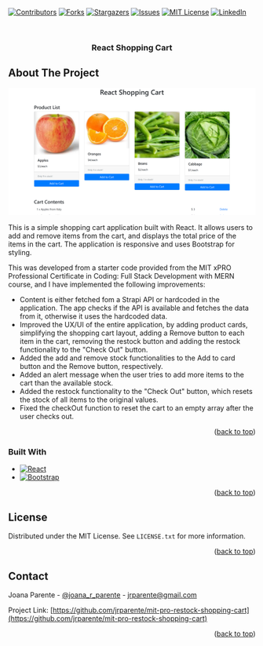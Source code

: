 <a name="readme-top"></a>

[![Contributors][contributors-shield]][contributors-url]
[![Forks][forks-shield]][forks-url]
[![Stargazers][stars-shield]][stars-url]
[![Issues][issues-shield]][issues-url]
[![MIT License][license-shield]][license-url]
[![LinkedIn][linkedin-shield]][linkedin-url]

<!-- PROJECT LOGO -->
<br />
<div align="center">

<h3 align="center">React Shopping Cart</h3>
</div>

<!-- ABOUT THE PROJECT -->

## About The Project

![Product Name Screen Shot][product-screenshot]

This is a simple shopping cart application built with React. It allows users to add and remove items from the cart, and displays the total price of the items in the cart. The application is responsive and uses Bootstrap for styling.

This was developed from a starter code provided from the MIT xPRO Professional Certificate in Coding: Full Stack Development with MERN course, and I have implemented the following improvements:

- Content is either fetched fom a Strapi API or hardcoded in the application. The app checks if the API is available and fetches the data from it, otherwise it uses the hardcoded data.
- Improved the UX/UI of the entire application, by adding product cards, simplifying the shopping cart layout, adding a Remove button to each item in the cart, removing the restock button and adding the restock functionality to the "Check Out" button.
- Added the add and remove stock functionalities to the Add to card button and the Remove button, respectively.
- Added an alert message when the user tries to add more items to the cart than the available stock.
- Added the restock functionality to the "Check Out" button, which resets the stock of all items to the original values.
- Fixed the checkOut function to reset the cart to an empty array after the user checks out.

<p align="right">(<a href="#readme-top">back to top</a>)</p>

### Built With

- [![React][React.js]][React-url]
- [![Bootstrap][Bootstrap.com]][Bootstrap-url]

<p align="right">(<a href="#readme-top">back to top</a>)</p>

<!-- LICENSE -->

## License

Distributed under the MIT License. See `LICENSE.txt` for more information.

<p align="right">(<a href="#readme-top">back to top</a>)</p>

<!-- CONTACT -->

## Contact

Joana Parente - [@joana_r_parente](https://twitter.com/joana_r_parente) - jrparente@gmail.com

Project Link: [https://github.com/jrparente/mit-pro-restock-shopping-cart](https://github.com/jrparente/mit-pro-restock-shopping-cart)

<p align="right">(<a href="#readme-top">back to top</a>)</p>

<!-- MARKDOWN LINKS & IMAGES -->
<!-- https://www.markdownguide.org/basic-syntax/#reference-style-links -->

[contributors-shield]: https://img.shields.io/github/contributors/jrparente/mit-pro-restock-shopping-cart.svg?style=for-the-badge
[contributors-url]: https://github.com/jrparente/mit-pro-restock-shopping-cart/graphs/contributors
[forks-shield]: https://img.shields.io/github/forks/jrparente/mit-pro-restock-shopping-cart.svg?style=for-the-badge
[forks-url]: https://github.com/jrparente/mit-pro-restock-shopping-cart/network/members
[stars-shield]: https://img.shields.io/github/stars/jrparente/mit-pro-restock-shopping-cart.svg?style=for-the-badge
[stars-url]: https://github.com/jrparente/mit-pro-restock-shopping-cart/stargazers
[issues-shield]: https://img.shields.io/github/issues/jrparente/mit-pro-restock-shopping-cart.svg?style=for-the-badge
[issues-url]: https://github.com/jrparente/mit-pro-restock-shopping-cart/issues
[license-shield]: https://img.shields.io/github/license/jrparente/mit-pro-restock-shopping-cart.svg?style=for-the-badge
[license-url]: https://github.com/jrparente/mit-pro-restock-shopping-cart/blob/master/LICENSE.txt
[linkedin-shield]: https://img.shields.io/badge/-LinkedIn-black.svg?style=for-the-badge&logo=linkedin&colorB=555
[linkedin-url]: https://linkedin.com/in/joanaparente
[product-screenshot]: images/screenshot.png
[React.js]: https://img.shields.io/badge/React-20232A?style=for-the-badge&logo=react&logoColor=61DAFB
[React-url]: https://reactjs.org/
[Bootstrap.com]: https://img.shields.io/badge/Bootstrap-563D7C?style=for-the-badge&logo=bootstrap&logoColor=white
[Bootstrap-url]: https://getbootstrap.com

